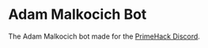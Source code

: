 # Adam Malkocich Bot
The Adam Malkocich bot made for the [PrimeHack Discord](https://discord.gg/hYp5Naz).

